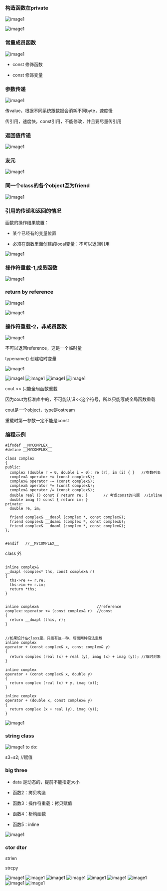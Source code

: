 ### 构造函数在private

![image1](pic/pic24.png)





![image1](pic/pic25.png)



### 常量成员函数

![image1](pic/pic26.png)



- const 修饰函数

- const 修饰变量





### 参数传递

![image1](pic/pic27.png)



传value，根据不同系统跟数据会消耗不同byte，速度慢

传引用，速度快，const引用，不能修改，并且要尽量传引用






### 返回值传递

![image1](pic/pic28.png)

### 友元

![image1](pic/pic29.png)

### 同一个class的各个object互为friend

![image1](pic/pic30.png)

### 引用的传递和返回的情况

函数的操作结果放置：

- 某个已经有的变量位置

- 必须在函数里面创建的local变量：不可以返回引用

![image1](pic/pic31.png)


### 操作符重载-1,成员函数

![image1](pic/pic32.png)

### return by reference

![image1](pic/pic33.png)

![image1](pic/pic34.png)

### 操作符重载-2，非成员函数

![image1](pic/pic35.png)

不可以返回reference，这是一个临时量

typename() 创建临时变量

![image1](pic/pic36.png)

![image1](pic/pic37.png)
![image1](pic/pic38.png)
![image1](pic/pic39.png)
![image1](pic/pic40.png)

cout << 只能全局函数重载

因为cout为标准库中的，不可能认识<<这个符号，所以只能写成全局函数重载

cout是一个object，type是ostream

重载时第一参数一定不能是const




### 编程示例

```
#ifndef __MYCOMPLEX__
#define __MYCOMPLEX__

class complex
{
public:
  complex (double r = 0, double i = 0): re (r), im (i) { }   //参数列表
  complex& operator += (const complex&);
  complex& operator -= (const complex&);
  complex& operator *= (const complex&);
  complex& operator /= (const complex&);
  double real () const { return re; }       // 考虑const的问题  //inline
  double imag () const { return im; }
private:
  double re, im;

  friend complex& __doapl (complex *, const complex&);
  friend complex& __doami (complex *, const complex&);
  friend complex& __doaml (complex *, const complex&);
};


#endif   //__MYCOMPLEX__

```

class 外
```

inline complex&
__doapl (complex* ths, const complex& r)
{
  ths->re += r.re;
  ths->im += r.im;
  return *ths;
}


inline complex&                          //reference
complex::operator += (const complex& r)  //const
{
  return __doapl (this, r);
}


//如果设计在class里，只能有这一种，后面两种没法重载
inline complex
operator + (const complex& x, const complex& y)
{
  return complex (real (x) + real (y), imag (x) + imag (y)); //临时对象
}

inline complex
operator + (const complex& x, double y)
{
  return complex (real (x) + y, imag (x));
}

inline complex
operator + (double x, const complex& y)
{
  return complex (x + real (y), imag (y));
}
```



![image1](pic/pic47.png)


### string class
![image1](pic/pic48.png)
to do:

s3=s2; //赋值



### big three



- data 是动态的，提前不能指定大小

- 函数2：拷贝构造
- 函数3：操作符重载：拷贝赋值
- 函数4：析构函数
- 函数5：inline

![image1](pic/pic49.png)

### ctor dtor

strlen

strcpy

![image1](pic/pic50.png)
![image1](pic/pic51.png)
![image1](pic/pic52.png)
![image1](pic/pic53.png)
![image1](pic/pic54.png)
![image1](pic/pic55.png)
![image1](pic/pic56.png)
![image1](pic/pic57.png)
![image1](pic/pic58.png)
